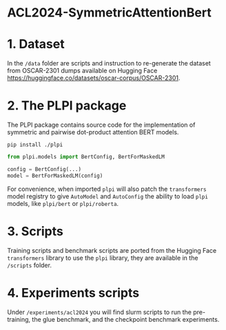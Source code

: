 # ACL2024-SymmetricAttentionBert

# 1. Dataset
In the `/data` folder are scripts and instruction to re-generate the dataset from OSCAR-2301 dumps available on Hugging Face https://huggingface.co/datasets/oscar-corpus/OSCAR-2301.

# 2. The PLPI package
The PLPI package contains source code for the implementation of symmetric and pairwise dot-product attention BERT models.

```console
pip install ./plpi
```

```python
from plpi.models import BertConfig, BertForMaskedLM

config = BertConfig(...)
model = BertForMaskedLM(config)
```
For convenience, when imported `plpi` will also patch the `transformers` model registry to give `AutoModel` and `AutoConfig` the ability to load `plpi` models, like `plpi/bert` or `plpi/roberta`.

# 3. Scripts
Training scripts and benchmark scripts are ported from the Hugging Face `transformers` library to use the `plpi` library, they are available in the `/scripts` folder.

# 4. Experiments scripts
Under `/experiments/acl2024` you will find slurm scripts to run the pre-training, the glue benchmark, and the checkpoint benchmark experiments.

